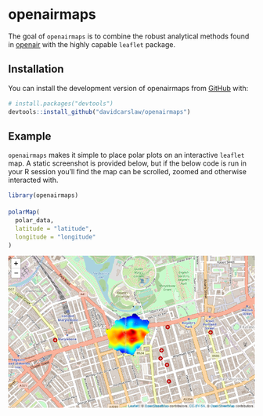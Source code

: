 
<!-- README.md is generated from README.Rmd. Please edit that file -->

# openairmaps

The goal of `openairmaps` is to combine the robust analytical methods
found in [openair](https://davidcarslaw.github.io/openair/) with the
highly capable `leaflet` package.

## Installation

You can install the development version of openairmaps from
[GitHub](https://github.com/) with:

``` r
# install.packages("devtools")
devtools::install_github("davidcarslaw/openairmaps")
```

## Example

`openairmaps` makes it simple to place polar plots on an interactive
`leaflet` map. A static screenshot is provided below, but if the below
code is run in your R session you’ll find the map can be scrolled,
zoomed and otherwise interacted with.

``` r
library(openairmaps)

polarMap(
  polar_data, 
  latitude = "latitude", 
  longitude = "longitude"
)
```

![A screenshot of `polarMap()` output.](man/figures/README-polarmap.png)
